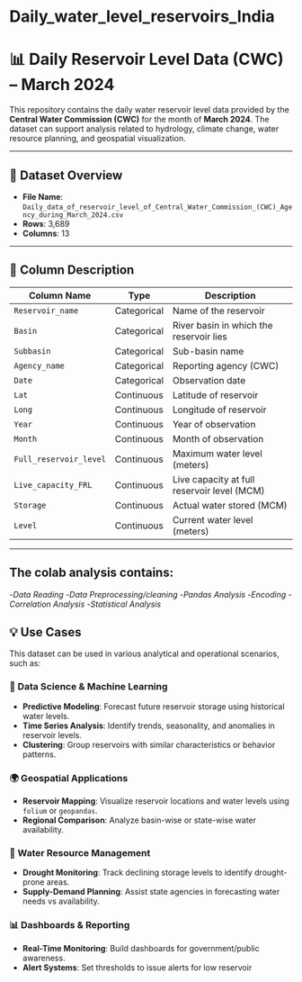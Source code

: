 # Daily_water_level_reservoirs_India

# 📊 Daily Reservoir Level Data (CWC) – March 2024

This repository contains the daily water reservoir level data provided by the **Central Water Commission (CWC)** for the month of **March 2024**. The dataset can support analysis related to hydrology, climate change, water resource planning, and geospatial visualization.

---

## 📁 Dataset Overview

- **File Name**: `Daily_data_of_reservoir_level_of_Central_Water_Commission_(CWC)_Agency_during_March_2024.csv`
- **Rows**: 3,689
- **Columns**: 13

---

## 🧾 Column Description

| Column Name            | Type         | Description                                 |
|------------------------|--------------|---------------------------------------------|
| `Reservoir_name`       | Categorical  | Name of the reservoir                       |
| `Basin`                | Categorical  | River basin in which the reservoir lies     |
| `Subbasin`             | Categorical  | Sub-basin name                              |
| `Agency_name`          | Categorical  | Reporting agency (CWC)                      |
| `Date`                 | Categorical  | Observation date                            |
| `Lat`                  | Continuous   | Latitude of reservoir                       |
| `Long`                 | Continuous   | Longitude of reservoir                      |
| `Year`                 | Continuous   | Year of observation                         |
| `Month`                | Continuous   | Month of observation                        |
| `Full_reservoir_level` | Continuous   | Maximum water level (meters)                |
| `Live_capacity_FRL`    | Continuous   | Live capacity at full reservoir level (MCM) |
| `Storage`              | Continuous   | Actual water stored (MCM)                   |
| `Level`                | Continuous   | Current water level (meters)                |

---

## The colab analysis contains:
-*Data Reading*
-*Data Preprocessing/cleaning*
-*Pandas Analysis*
-*Encoding*
-*Correlation Analysis*
-*Statistical Analysis*

## 💡 Use Cases

This dataset can be used in various analytical and operational scenarios, such as:

### 🧪 Data Science & Machine Learning
- **Predictive Modeling**: Forecast future reservoir storage using historical water levels.
- **Time Series Analysis**: Identify trends, seasonality, and anomalies in reservoir levels.
- **Clustering**: Group reservoirs with similar characteristics or behavior patterns.

### 🌍 Geospatial Applications
- **Reservoir Mapping**: Visualize reservoir locations and water levels using `folium` or `geopandas`.
- **Regional Comparison**: Analyze basin-wise or state-wise water availability.

### 🚰 Water Resource Management
- **Drought Monitoring**: Track declining storage levels to identify drought-prone areas.
- **Supply-Demand Planning**: Assist state agencies in forecasting water needs vs availability.

### 📊 Dashboards & Reporting
- **Real-Time Monitoring**: Build dashboards for government/public awareness.
- **Alert Systems**: Set thresholds to issue alerts for low reservoir
